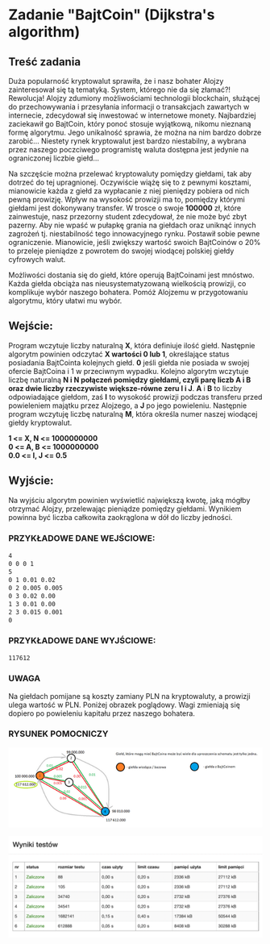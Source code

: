 # Zadanie "BajtCoin" (Dijkstra's algorithm)

## Treść zadania

Duża popularność kryptowalut sprawiła, że i nasz bohater Alojzy zainteresował się tą tematyką. System, którego nie da się złamać?! Rewolucja! Alojzy zdumiony możliwościami technologii blockchain, służącej do przechowywania i przesyłania informacji o transakcjach zawartych w internecie, zdecydował się inwestować w internetowe monety. Najbardziej zaciekawił go BajtCoin, który ponoć stosuje wyjątkową, nikomu nieznaną formę algorytmu. Jego unikalność sprawia, że można na nim bardzo dobrze zarobić… Niestety rynek kryptowalut jest bardzo niestabilny, a wybrana przez naszego poczciwego programistę waluta dostępna jest jedynie na ograniczonej liczbie giełd…

Na szczęście można przelewać kryptowaluty pomiędzy giełdami, tak aby dotrzeć do tej upragnionej. Oczywiście wiążę się to z pewnymi kosztami, mianowicie każda z giełd za wypłacanie z niej pieniędzy pobiera od nich pewną prowizję. Wpływ na wysokość prowizji ma to, pomiędzy którymi giełdami jest dokonywany transfer. W trosce o swoje **100000** zł, które zainwestuje, nasz przezorny student zdecydował, że nie może być zbyt pazerny. Aby nie wpaść w pułapkę grania na giełdach oraz uniknąć innych zagrożeń tj. niestabilność tego innowacyjnego rynku. Postawił sobie pewne ograniczenie. Mianowicie, jeśli zwiększy wartość swoich BajtCoinów o 20% to przeleje pieniądze z powrotem do swojej wiodącej polskiej giełdy cyfrowych walut.

Możliwości dostania się do giełd, które operują BajtCoinami jest mnóstwo. Każda giełda obciąża nas nieusystematyzowaną wielkością prowizji, co komplikuje wybór naszego bohatera. Pomóż Alojzemu w przygotowaniu algorytmu, który ułatwi mu wybór.

## Wejście:

Program wczytuje liczby naturalną **X**, która definiuje ilość giełd. Następnie algorytm powinien odczytać **X wartości 0 lub 1**, określające status posiadania BajtCointa kolejnych giełd. **0** jeśli giełda nie posiada w swojej ofercie BajtCoina i 1 w przeciwnym wypadku. Kolejno algorytm wczytuje liczbę naturalną **N i N połączeń pomiędzy giełdami, czyli parę liczb A i B oraz dwie liczby rzeczywiste większe-równe zeru I i J**. **A** i **B** to liczby odpowiadające giełdom, zaś **I** to wysokość prowizji podczas transferu przed powieleniem majątku przez Alojzego, a **J** po jego powieleniu. Następnie program wczytuję liczbę naturalną **M**, która określa numer naszej wiodącej giełdy kryptowalut.

**1 <= X, N <= 1000000000**\
**0 <= A, B <= 1000000000**\
**0.0 <= I, J <= 0.5**

## Wyjście:

Na wyjściu algorytm powinien wyświetlić największą kwotę, jaką mógłby otrzymać Alojzy, przelewając pieniądze pomiędzy giełdami. Wynikiem powinna być liczba całkowita zaokrąglona w dół do liczby jedności.

### PRZYKŁADOWE DANE WEJŚCIOWE:

```
4
0 0 0 1
5
0 1 0.01 0.02
0 2 0.005 0.005
0 3 0.02 0.00
1 3 0.01 0.00
2 3 0.015 0.001
0
```

### PRZYKŁADOWE DANE WYJŚCIOWE:

```
117612
```

### UWAGA

Na giełdach pomijane są koszty zamiany PLN na kryptowaluty, a prowizji ulega wartość w PLN. Poniżej obrazek poglądowy. Wagi zmieniają się dopiero po powieleniu kapitału przez naszego bohatera.

### RYSUNEK POMOCNICZY

![rysunek pomocniczy](../images/byteCoin.png)

![Zadanie1Tests](../TestResults/Zadanie1.png)
